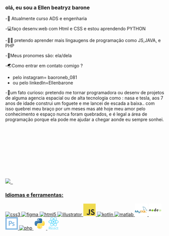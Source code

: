 ### olá, eu sou a Ellen beatryz barone

-🚀  Atualmente curso ADS  e  engenharia 

-💻faço  desenv.web com Html e CSS e estou aprendendo PYTHON

-👩‍💻 pretendo aprender mais lingaugens de programação como JS,JAVA, e PHP  

-👾Meus pronomes são: ela/dela

-🌏Como entrar em contato comigo ?
- pelo instagram= baoroneb_081
- ou pelo linkedln=Ellenbarone

-🔎um fato curioso: pretendo me tornar programadora ou desenv de projetos de alguma
agencia espacial ou de alta tecnologia como : nasa e tesla, aos 7 anos de idade construi
um foguete e me lancei de escada a baixa.. com isso quebrei meu braço por um meses mas até
hoje meu amor pelo conhecimento e espaço nunca foram quebrados, e é legal a área de programação
porque ela pode me ajudar a chegar aonde eu sempre sonhei.

<div>
 <a href= "https://www.linkedin.com/in/ellen-barone-009159271">
   <img src="https://github-readme-stats.vercel.app/api?username=ellenbeatryzbarone&show_icons=true" />
   <img height="180em" scr="https://github-readme-stats.vercel.app/apusername=ellenbeatryzbarone&show_icons=true&theme=dracula&include_all_commits=true&count_private=true"/>
   <img height="180em" scr="https://github-readme-stats.vercel.app/api/top-langs/?username=ellenbeatryzbarone&layout=compact&langs_count=16&theme=dracula"/>
   
   </div>
   
<h3 align="left">Idiomas e ferramentas:</h3>
<p align="left"> <a href="https://www.w3schools.com/css/" target="_blank" rel="noreferrer"> <img src="https://raw.githubusercontent. com/devicons/devicon/master/icons/css3/css3-original-wordmark.svg" alt="css3" width="40" height="40"/> </a> <a href="https:// www.figma.com/" target="_blank" rel="noreferrer"> <img src="https://www.vectorlogo.zone/logos/figma/figma-icon.svg" alt="figma" width= "40" height="40"/> </a> <a href="https://www.w3.org/html/" target="_blank" rel="noreferrer"> <img src="https: //raw.githubusercontent.com/devicons/devicon/master/icons/html5/html5-original-wordmark.svg" alt="html5" width="40" height="40"/> </a> <a href="https:// www.adobe.com/in/products/illustrator.html" target="_blank" rel="noreferrer"> <img src="https://www.vectorlogo.zone/logos/adobe_illustrator/adobe_illustrator-icon.svg" alt="illustrator" width="40" height="40"/> </a> <a href="https://developer.mozilla.org/en-US/docs/Web/JavaScript" target="_blank " rel="noreferrer"> <img src="https://raw.githubusercontent.com/devicons/devicon/master/icons/javascript/javascript-original.svg" alt="javascript" width="40"height="40"/> </a> <a href="https://kotlinlang.org" target="_blank" rel="noreferrer"> <img src="https://www.vectorlogo.zone/ logos/kotlinlang/kotlinlang-icon.svg" alt="kotlin" width="40" height="40"/> </a> <a href="https://www.mathworks.com/" target=" _blank" rel="noreferrer"> <img src="https://upload.wikimedia.org/wikipedia/commons/2/21/Matlab_Logo.png" alt="matlab" width="40" height="40" /> </a> <a href="https://www.mysql.com/" target="_blank" rel="noreferrer"> <img src="https://raw.githubusercontent.com/devicons/devicon/master/icons/mysql/mysql-original-wordmark.svg" alt="mysql" width="40" height="40"/> </a> <a href="https:// nodejs.org" target="_blank" rel="noreferrer"> <img src="https://raw.githubusercontent.com/devicons/devicon/master/icons/nodejs/nodejs-original-wordmark.svg" alt= "nodejs" width="40" height="40"/> </a> <a href="https://www.photoshop.com/en" target="_blank" rel="noreferrer"> <img src ="https://raw.githubusercontent.com/devicons/devicon/master/icons/photoshop/photoshop-line.svg" alt="photoshop" width="40" height="40"/> </a><a href="https://www.php.net" target="_blank" rel="noreferrer"> <img src="https://raw.githubusercontent.com/devicons/devicon/master/icons/php /php-original.svg" alt="php" width="40" height="40"/> </a> <a href="https://www.python.org" target="_blank" rel= "noreferrer"> <img src="https://raw.githubusercontent.com/devicons/devicon/master/icons/python/python-original.svg" alt="python" width="40" height="40" /> </a> <a href="https://reactjs.org/" target="_blank" rel="noreferrer"> <img src="https://raw.githubusercontent.com/devicons/devicon/master/icons/react/react-original-wordmark.svg" alt="react" width="40" height="40"/> </a> 

